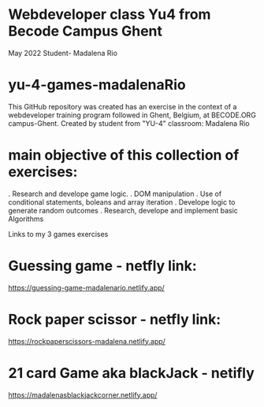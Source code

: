 # Webdeveloper class Yu4 from Becode Campus Ghent
May 2022
Student- Madalena Rio

# yu-4-games-madalenaRio
This GitHub repository was created has an exercise in the context of a webdeveloper training program followed in Ghent, Belgium, at BECODE.ORG campus-Ghent.
Created by student from "YU-4" classroom: Madalena Rio

# main objective of this collection of exercises:
. Research and develope game logic.
. DOM manipulation
. Use of conditional statements, boleans and array iteration
. Develope logic to generate random outcomes
. Research, develope and implement basic Algorithms


Links to my 3 games exercises 

# Guessing game - netfly link:
https://guessing-game-madalenario.netlify.app/

# Rock paper scissor - netfly link:
https://rockpaperscissors-madalena.netlify.app/

# 21 card Game aka blackJack - netifly
https://madalenasblackjackcorner.netlify.app/
